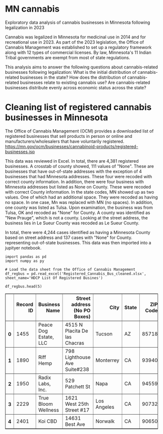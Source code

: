 # MN cannabis
Exploratory data analysis of cannabis businesses in Minnesota following legalization in 2023

Cannabis was legalized in Minnesota for medicinal use in 2014 and for recreational use in 2023. As part of the 2023 legislation, the Office of Cannabis Management was established to set up a regulatory framework along with 12 types of commercial licenses. By law, Minnesota's 11 Indian Tribal governments are exempt from most of state regulations.

This analysis aims to answer the following questions about cannabis-related businesses following legalization:
What is the initial distribution of cannabis-related businesses in the state?
How does the distribution of cannabis-related businesses relate to existing cannabis use?
Are cannabis-related businesses distribute evenly across economic status across the state?

# Cleaning list of registered cannabis businesses in Minnesota
The Office of Cannabis Management (OCM) provides a downloaded list of registered businesses that sell products in person or online and manufacturers/wholesalers that have voluntarily registered. https://mn.gov/ocm/businesses/cannabinoid-products/registered-businesses.jsp

This data was reviewed in Excel. In total, there are 4,381 registered businesses. A crosstab of county showed, 111 values of "None". These are businesses that have out-of-state addresses with the exception of 4 businesses that had Minnesota addresses. These four were recoded with correct county information. In addition, there were four business with Minnesota addresses but listed as None on County. These were recoded with correct County information. In the state codes, MN showed up as two values. One of which had an additional space. They were recoded as having no space. In one case, Mn was replaced with MN (no spaces). In addition, one county was listed as Tulsa. Upon examination, the business was from Tulsa, OK and recoded as "None" for County. A county was identified as "New Prauge", which is not a county. Looking at the street address, the business lies in Le Sueur County was recoded as Le Sueur County.

In total, there were 4,244 cases identified as having a Minnesota County based on street address and 137 cases with "None" for County.
representing out-of-state businesses. This data was then imported into a jupityer notebook.

```
import pandas as pd
import numpy as py
```

```
# Load the data sheet from the Office of Cannabis Management
df_regbus = pd.read_excel('Registered_Cannabis_Bus_cleaned.xlsx', sheet_name='HDCP List Of Registered Busines')
```

```
df_regbus.head(5)
```


<table border="1" class="dataframe">
  <thead>
    <tr style="text-align: right;">
      <th></th>
      <th>Record ID</th>
      <th>Business Name</th>
      <th>Street address (No PO Boxes)</th>
      <th>City</th>
      <th>State</th>
      <th>ZIP Code</th>
      <th>County</th>
    </tr>
  </thead>
  <tbody>
    <tr>
      <th>0</th>
      <td>1455</td>
      <td>Peace Dog Estate, LLC</td>
      <td>4515 N Placita De las Chacras</td>
      <td>Tucson</td>
      <td>AZ</td>
      <td>85718</td>
      <td>NaN</td>
    </tr>
    <tr>
      <th>1</th>
      <td>1890</td>
      <td>Riff Hemp</td>
      <td>798 Lighthouse Ave Suite#238</td>
      <td>Monterrey</td>
      <td>CA</td>
      <td>93940</td>
      <td>NaN</td>
    </tr>
    <tr>
      <th>2</th>
      <td>1950</td>
      <td>Radix Labs, Inc.</td>
      <td>529 Patchett St</td>
      <td>Napa</td>
      <td>CA</td>
      <td>94559</td>
      <td>NaN</td>
    </tr>
    <tr>
      <th>3</th>
      <td>2229</td>
      <td>True Bloom Wellness</td>
      <td>1621 West 25th Street #17</td>
      <td>Los Angeles</td>
      <td>CA</td>
      <td>90732</td>
      <td>NaN</td>
    </tr>
    <tr>
      <th>4</th>
      <td>2401</td>
      <td>Koi CBD</td>
      <td>14631 Best Ave</td>
      <td>Norwalk</td>
      <td>CA</td>
      <td>90650</td>
      <td>NaN</td>
    </tr>
  </tbody>
</table>
</div>



